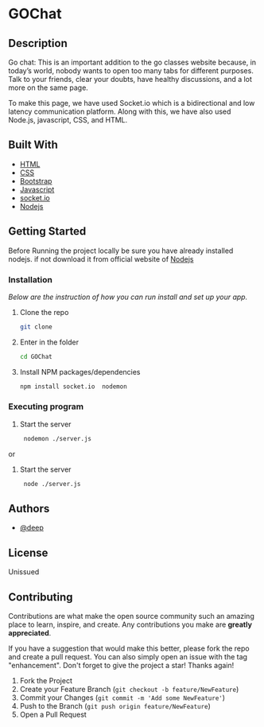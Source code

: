 # GOChat


## Description
Go chat:  This is an important addition to the go classes website because, in today’s world, nobody wants to open too many tabs for different purposes. Talk to your friends, clear your doubts, have healthy discussions, and a lot more on the same page. 

To make this page, we have used Socket.io which is a bidirectional and low latency communication platform. Along with this, we have also used Node.js, javascript, CSS, and HTML.


## Built With
* [HTML](https://html.com/)
* [CSS](https://www.w3.org/Style/CSS/Overview.en.html)
* [Bootstrap](https://getbootstrap.com)
* [Javascript](https://www.javascript.com/)
* [socket.io](https://socket.io/)
* [Nodejs](https://nodejs.org/en/)



## Getting Started

Before Running the project locally be sure you have already installed nodejs.
if not download it from official website of [Nodejs](https://nodejs.org/en/) 

### Installation

_Below are the instruction of how you can run  install and set up your app._

1. Clone the repo
   ```sh
   git clone 
   ```
2. Enter in the folder
   ```sh
   cd GOChat
   ``` 
3. Install NPM packages/dependencies
   ```sh
   npm install socket.io  nodemon
   ```
### Executing program 
1. Start the server
   ```sh
    nodemon ./server.js  
    ```
or

1. Start the server
   ```sh
    node ./server.js  
    ```
## Authors  
* [@deep](https://github.com/deep-69bits/)




## License

Unissued 

## Contributing

Contributions are what make the open source community such an amazing place to learn, inspire, and create. Any contributions you make are **greatly appreciated**.

If you have a suggestion that would make this better, please fork the repo and create a pull request. You can also simply open an issue with the tag "enhancement".
Don't forget to give the project a star! Thanks again!

1. Fork the Project
2. Create your Feature Branch (`git checkout -b feature/NewFeature`)
3. Commit your Changes (`git commit -m 'Add some NewFeature'`)
4. Push to the Branch (`git push origin feature/NewFeature`)
5. Open a Pull Request
